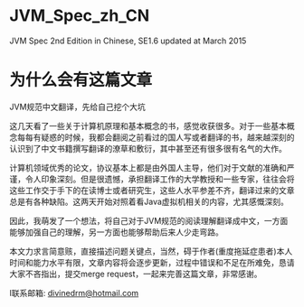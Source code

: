# JVM_Spec_zh_CN
JVM Spec 2nd Edition in Chinese, SE1.6 updated at March 2015

# 为什么会有这篇文章
JVM规范中文翻译，先给自己挖个大坑

这几天看了一些关于计算机原理和基本概念的书，感觉收获很多。对于一些基本概念每每有疑惑的时候，我都会翻阅之前看过的国人写或者翻译的书，越来越深刻的认识到了中文书籍撰写翻译的潦草和敷衍，其中甚至还有很多很有名气的大作。

计算机领域优秀的论文，协议基本上都是由外国人主导，他们对于文献的准确和严谨，令人印象深刻。但是很遗憾，承担翻译工作的大学教授和一些专家，往往会将这些工作交于手下的在读博士或者研究生，这些人水平参差不齐，翻译过来的文章总是有各种缺陷。这两天开始对照着看Java虚拟机相关的内容，尤其感慨深刻。

因此，我萌发了一个想法，将自己对于JVM规范的阅读理解翻译成中文，一方面能够加强自己的理解，另一方面也能够帮助后来人少走弯路。

本文力求言简意赅，直接描述问题关键点，当然，碍于作者(重度拖延症患者)本人时间和能力水平有限，文章内容将会逐步更新，过程中错误和不足在所难免，恳请大家不吝指出，提交merge request，一起来完善这篇文章，非常感谢。

I联系邮箱: divinedrm@hotmail.com


